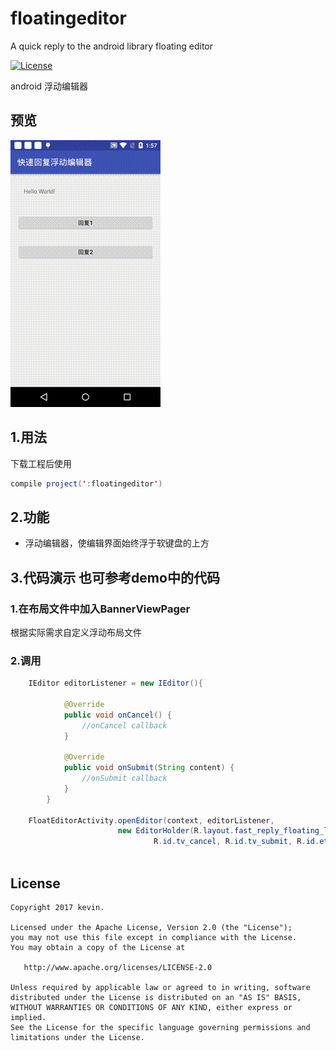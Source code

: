 # floatingeditor
A quick reply to the android library floating editor

[![License](https://img.shields.io/badge/license-Apache%202-green.svg)](https://www.apache.org/licenses/LICENSE-2.0)

 android 浮动编辑器

## 预览
![](demo.gif)


## 1.用法
下载工程后使用
```java
compile project(':floatingeditor')
```

## 2.功能
 * 浮动编辑器，使编辑界面始终浮于软键盘的上方


## 3.代码演示 也可参考demo中的代码

### 1.在布局文件中加入BannerViewPager
根据实际需求自定义浮动布局文件

### 2.调用
```java
    IEditor editorListener = new IEditor(){

            @Override
            public void onCancel() {
                //onCancel callback
            }

            @Override
            public void onSubmit(String content) {
                //onSubmit callback
            }
        }

    FloatEditorActivity.openEditor(context, editorListener,
                        new EditorHolder(R.layout.fast_reply_floating_layout,//Custom layout
                                R.id.tv_cancel, R.id.tv_submit, R.id.et_content));//The cancel view id,submit view id and The submit view id of The Custom layout.
                                
```

License
--------

    Copyright 2017 kevin.

    Licensed under the Apache License, Version 2.0 (the "License");
    you may not use this file except in compliance with the License.
    You may obtain a copy of the License at

       http://www.apache.org/licenses/LICENSE-2.0

    Unless required by applicable law or agreed to in writing, software
    distributed under the License is distributed on an "AS IS" BASIS,
    WITHOUT WARRANTIES OR CONDITIONS OF ANY KIND, either express or implied.
    See the License for the specific language governing permissions and
    limitations under the License.
